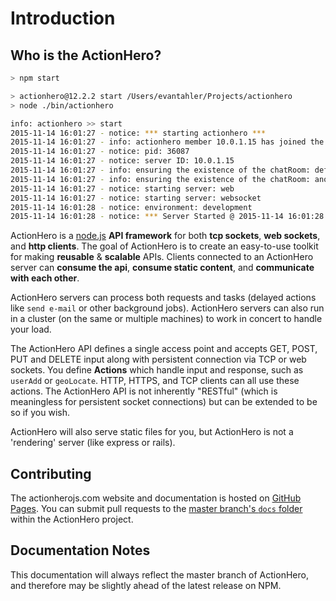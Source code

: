 # Introduction

## Who is the ActionHero?

```bash
> npm start

> actionhero@12.2.2 start /Users/evantahler/Projects/actionhero
> node ./bin/actionhero

info: actionhero >> start
2015-11-14 16:01:27 - notice: *** starting actionhero ***
2015-11-14 16:01:27 - info: actionhero member 10.0.1.15 has joined the cluster
2015-11-14 16:01:27 - notice: pid: 36087
2015-11-14 16:01:27 - notice: server ID: 10.0.1.15
2015-11-14 16:01:27 - info: ensuring the existence of the chatRoom: defaultRoom
2015-11-14 16:01:27 - info: ensuring the existence of the chatRoom: anotherRoom
2015-11-14 16:01:27 - notice: starting server: web
2015-11-14 16:01:27 - notice: starting server: websocket
2015-11-14 16:01:28 - notice: environment: development
2015-11-14 16:01:28 - notice: *** Server Started @ 2015-11-14 16:01:28 ***
```

ActionHero is a [node.js](http://nodejs.org) **API framework** for both **tcp sockets**, **web sockets**, and **http clients**.  The goal of ActionHero is to create an easy-to-use toolkit for making **reusable** & **scalable** APIs.  Clients connected to an ActionHero server can **consume the api**, **consume static content**, and **communicate with each other**.

ActionHero servers can process both requests and tasks (delayed actions like `send e-mail` or other background jobs).  ActionHero servers can also run in a cluster (on the same or multiple machines) to work in concert to handle your load.

The ActionHero API defines a single access point and accepts GET, POST, PUT and DELETE input along with persistent connection via TCP or web sockets. You define **Actions** which handle input and response, such as `userAdd` or `geoLocate`. HTTP, HTTPS, and TCP clients can all use these actions.  The ActionHero API is not inherently "RESTful" (which is meaningless for persistent socket connections) but can be extended to be so if you wish.

ActionHero will also serve static files for you, but ActionHero is not a 'rendering' server (like express or rails).

## Contributing

The actionherojs.com website and documentation is hosted on [GitHub Pages](http://pages.github.com/).  You can submit pull requests to the [master branch's `docs` folder](https://github.com/evantahler/actionhero/tree/master/docs) within the ActionHero project.

## Documentation Notes
This documentation will always reflect the master branch of ActionHero, and therefore may be slightly ahead of the latest release on NPM.
